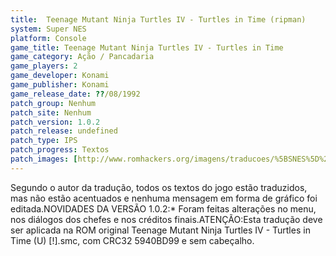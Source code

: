 ```yaml
---
title:  Teenage Mutant Ninja Turtles IV - Turtles in Time (ripman)
system: Super NES
platform: Console
game_title: Teenage Mutant Ninja Turtles IV - Turtles in Time
game_category: Ação / Pancadaria
game_players: 2
game_developer: Konami
game_publisher: Konami
game_release_date: ??/08/1992
patch_group: Nenhum
patch_site: Nenhum
patch_version: 1.0.2
patch_release: undefined
patch_type: IPS
patch_progress: Textos
patch_images: [http://www.romhackers.org/imagens/traducoes/%5BSNES%5D%20Teenage%20Mutant%20Ninja%20Turtles%20IV%20-%20Turtles%20in%20Time%20-%20ripman%20-%201.png,http://www.romhackers.org/imagens/traducoes/%5BSNES%5D%20Teenage%20Mutant%20Ninja%20Turtles%20IV%20-%20Turtles%20in%20Time%20-%20ripman%20-%202.png,http://www.romhackers.org/imagens/traducoes/%5BSNES%5D%20Teenage%20Mutant%20Ninja%20Turtles%20IV%20-%20Turtles%20in%20Time%20-%20ripman%20-%203.png]
---
```

Segundo o autor da tradução, todos os textos do jogo estão traduzidos, mas não estão acentuados e nenhuma mensagem em forma de gráfico foi editada.NOVIDADES DA VERSÃO 1.0.2:* Foram feitas alterações no menu, nos diálogos dos chefes e nos créditos finais.ATENÇÃO:Esta tradução deve ser aplicada na ROM original Teenage Mutant Ninja Turtles IV - Turtles in Time (U) [!].smc, com CRC32 5940BD99 e sem cabeçalho.